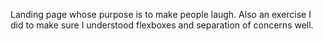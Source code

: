 Landing page whose purpose is to make people laugh. Also an exercise I did to make sure I understood flexboxes and separation of concerns well.
